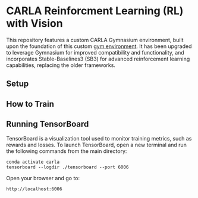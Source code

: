 # CARLA Reinforcment Learning (RL) with Vision

This repository features a custom CARLA Gymnasium environment, built upon the foundation of this custom [gym environment](https://github.com/cjy1992/gym-carla.git). It has been upgraded to leverage Gymnasium for improved compatibility and functionality, and incorporates Stable-Baselines3 (SB3) for advanced reinforcement learning capabilities, replacing the older frameworks.

## Setup

## How to Train

## Running TensorBoard
TensorBoard is a visualization tool used to monitor training metrics, such as rewards and losses. To launch TensorBoard, open a new terminal and run the following commands from the main directory:

```
conda activate carla
tensorboard --logdir ./tensorboard --port 6006
```

Open your browser and go to:
```
http://localhost:6006
```

